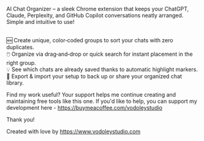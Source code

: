 AI Chat Organizer – a sleek Chrome extension that keeps your ChatGPT, Claude, Perplexity, 
and GitHub Copilot conversations neatly arranged. Simple and intuitive to use!

<br>🆕 Create unique, color‑coded groups to sort your chats with zero duplicates.
<br>🖱️ Organize via drag‑and‑drop or quick search for instant placement in the right group.
<br>💡 See which chats are already saved thanks to automatic highlight markers.
<br>💾 Export & import your setup to back up or share your organized chat library.

Find my work useful? 
Your support helps me continue creating and maintaining free tools like this one. 
If you'd like to help, you can support my development here - https://buymeacoffee.com/vodoleystudio

Thank you!

Created with love by https://www.vodoleystudio.com
